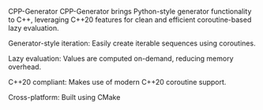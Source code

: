 CPP-Generator
CPP-Generator brings Python-style generator functionality to C++, leveraging C++20 features for clean and efficient coroutine-based lazy evaluation.

Generator-style iteration: Easily create iterable sequences using coroutines.

Lazy evaluation: Values are computed on-demand, reducing memory overhead.

C++20 compliant: Makes use of modern C++20 coroutine support.

Cross-platform: Built using CMake 
